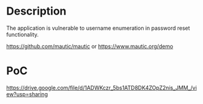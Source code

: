 # Description
The application is vulnerable to username enumeration in password reset functionality.

https://github.com/mautic/mautic
or https://www.mautic.org/demo
# PoC
https://drive.google.com/file/d/1ADWKczr_5bs1ATD8DK4ZOpZ2nis_JMM_/view?usp=sharing
